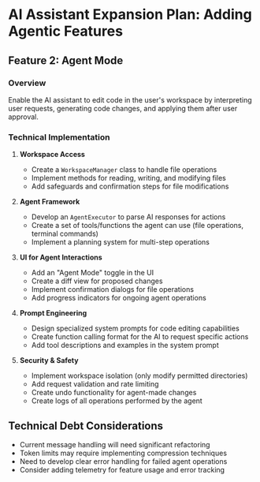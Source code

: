 # AI Assistant Expansion Plan: Adding Agentic Features

## Feature 2: Agent Mode

### Overview
Enable the AI assistant to edit code in the user's workspace by interpreting user requests, generating code changes, and applying them after user approval.

### Technical Implementation

1. **Workspace Access**
   - Create a `WorkspaceManager` class to handle file operations
   - Implement methods for reading, writing, and modifying files
   - Add safeguards and confirmation steps for file modifications

2. **Agent Framework**
   - Develop an `AgentExecutor` to parse AI responses for actions
   - Create a set of tools/functions the agent can use (file operations, terminal commands)
   - Implement a planning system for multi-step operations

3. **UI for Agent Interactions**
   - Add an "Agent Mode" toggle in the UI
   - Create a diff view for proposed changes
   - Implement confirmation dialogs for file operations
   - Add progress indicators for ongoing agent operations

4. **Prompt Engineering**
   - Design specialized system prompts for code editing capabilities
   - Create function calling format for the AI to request specific actions
   - Add tool descriptions and examples in the system prompt

5. **Security & Safety**
   - Implement workspace isolation (only modify permitted directories)
   - Add request validation and rate limiting
   - Create undo functionality for agent-made changes
   - Create logs of all operations performed by the agent


## Technical Debt Considerations

- Current message handling will need significant refactoring
- Token limits may require implementing compression techniques
- Need to develop clear error handling for failed agent operations
- Consider adding telemetry for feature usage and error tracking
